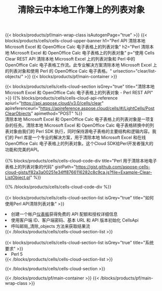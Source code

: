 ﻿---
title: 清除云中本地工作簿上的列表对象
description: 用于清除 Microsoft Excel 和 OpenOffice Calc 上的列表对象的云 API 和 SDK。 Cells 云 API 清除本地电子表格上的列表对象。SDK支持多种开发语言。它们包括 Android、C#、Go、Java、NodeJS、Perl、PHP、Python、Ruby 和 swift。
url: /zh/perl/clear/list-objects/
---
{{< blocks/products/pf/main-wrap-class isAutogenPage="true" >}}
{{< blocks/products/cells/cells-cloud-upper-banner h1="Perl API 清除本地 Microsoft Excel 和 OpenOffice Calc 电子表格上的列表对象" h2="Perl 清除本地 Microsoft Excel 和 OpenOffice Calc 电子表格上的列表对象" p="使用 Cells Clear REST API 清除本地 Microsoft Excel 上的列表对象和 Perl 中的 OpenOffice Calc 电子表格工作流。此专业解决方案清除本地 Microsoft Excel 上的列表对象和使用 Perl 的 OpenOffice Calc 电子表格。" urlsection="clear/list-objects/" >}}
{{< blocks/products/pf/main-container >}}

{{< blocks/products/cells/cells-cloud-section isGrey="true" title="清除本地 Microsoft Excel 和 OpenOffice Calc 电子表格上的列表对象 - Perl REST API" >}}
{{% blocks/products/cells/cells-cloud-api-reference apiurl="https://api.aspose.cloud/v3.0/cells/clear" apireferenceurl="https://apireference.aspose.cloud/cells/#/LightCells/PostClearObjects" apimethod="POST" %}}
<br/>
清除本地 Microsoft Excel 和 OpenOffice Calc 电子表格上的列表对象是一项复杂的任务。清除本地 Microsoft Excel 和 OpenOffice Calc 电子表格转换中的列表对象由我们的 Perl SDK 执行，同时保持源电子表格的主要结构和逻辑内容。我们的 Perl 库是一个专业的解决方案，用于清除本地 Microsoft Excel 和在线 OpenOffice Calc 电子表格上的列表对象。这个Cloud SDK给Perl开发者强大的功能和完美的API。
<br/>
<br/>
{{% blocks/products/cells/cells-cloud-code-div title="Perl 用于清除本地电子表格上的列表对象的代码" gistPath="https://gist.github.com/aspose-cells-cloud-gists/f82a3a00251e34ff8766116282c8c9ca.js?file=Example-Clear-ListObject.pl" %}}
  
{{% /blocks/products/cells/cells-cloud-code-div %}}
<br/>
<br/>
{{< blocks/products/cells/cells-cloud-section-list isGrey="true" title="如何使用Perl API清除列表对象" >}}
<li>创建一个帐户<a href="https://dashboard.aspose.cloud/">仪表板</a>获得免费的 API 配额和授权详细信息</li>
<li>使用客户端 ID、客户端密码、基本 URL 和 API 版本初始化 CellsApi</li>
<li>呼叫邮局_清除_objects 方法来获取结果流</li>
{{< /blocks/products/cells/cells-cloud-section-list >}}
<br/>
<br/>
{{< blocks/products/cells/cells-cloud-section-list isGrey="true" title="系统要求" >}}
<li>Perl 5</li>
{{< /blocks/products/cells/cells-cloud-section-list >}}

{{< /blocks/products/cells/cells-cloud-section >}}

{{< /blocks/products/pf/main-container >}}
{{< /blocks/products/pf/main-wrap-class >}}
